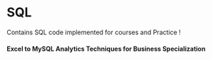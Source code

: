 # SQL
Contains SQL code implemented for courses and Practice !

#### Excel to MySQL Analytics Techniques for Business Specialization
     
